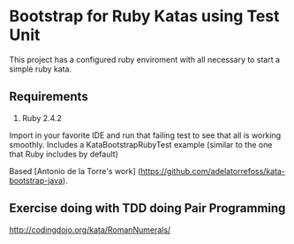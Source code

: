 # Bootstrap for Ruby Katas using Test Unit

This project has a configured ruby enviroment with all necessary to start a simple ruby kata.

## Requirements
1. Ruby 2.4.2

Import in your favorite IDE and run that failing test to see that all is working smoothly.
Includes a KataBootstrapRubyTest example (similar to the one that Ruby includes by default)

Based [Antonio de la Torre's work] (https://github.com/adelatorrefoss/kata-bootstrap-java).

## Exercise doing with TDD doing Pair Programming

http://codingdojo.org/kata/RomanNumerals/
